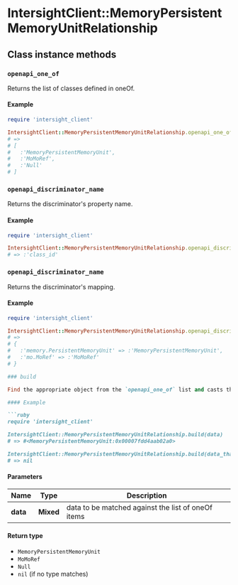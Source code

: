 # IntersightClient::MemoryPersistentMemoryUnitRelationship

## Class instance methods

### `openapi_one_of`

Returns the list of classes defined in oneOf.

#### Example

```ruby
require 'intersight_client'

IntersightClient::MemoryPersistentMemoryUnitRelationship.openapi_one_of
# =>
# [
#   :'MemoryPersistentMemoryUnit',
#   :'MoMoRef',
#   :'Null'
# ]
```

### `openapi_discriminator_name`

Returns the discriminator's property name.

#### Example

```ruby
require 'intersight_client'

IntersightClient::MemoryPersistentMemoryUnitRelationship.openapi_discriminator_name
# => :'class_id'
```

### `openapi_discriminator_name`

Returns the discriminator's mapping.

#### Example

```ruby
require 'intersight_client'

IntersightClient::MemoryPersistentMemoryUnitRelationship.openapi_discriminator_mapping
# =>
# {
#   :'memory.PersistentMemoryUnit' => :'MemoryPersistentMemoryUnit',
#   :'mo.MoRef' => :'MoMoRef'
# }

### build

Find the appropriate object from the `openapi_one_of` list and casts the data into it.

#### Example

```ruby
require 'intersight_client'

IntersightClient::MemoryPersistentMemoryUnitRelationship.build(data)
# => #<MemoryPersistentMemoryUnit:0x00007fdd4aab02a0>

IntersightClient::MemoryPersistentMemoryUnitRelationship.build(data_that_doesnt_match)
# => nil
```

#### Parameters

| Name | Type | Description |
| ---- | ---- | ----------- |
| **data** | **Mixed** | data to be matched against the list of oneOf items |

#### Return type

- `MemoryPersistentMemoryUnit`
- `MoMoRef`
- `Null`
- `nil` (if no type matches)

